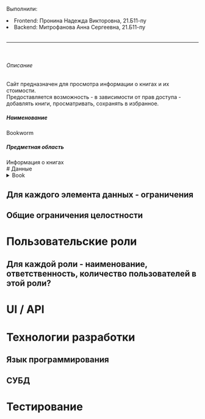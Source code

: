 Выполнили:
<li>Frontend: Пронина Надежда Викторовна, 21.Б11-пу</li>
<li>Backend: Митрофанова Анна Сергеевна, 21.Б11-пу</li>
<br>
<hr>
<br>
<h6>Описание</h6> 
Сайт предназначен для просмотра информации о книгах и их стоимости.<br> Предоставляется возможность - в зависимости от прав доступа - добавлять книги, просматривать, сохранять в избранное. <br>
<h5>Наименование</h5>  
Bookworm
<h5>Предметная область</h5> 
Информация о книгах <br>
# Данные
<details>

<summary>Book</summary>
  |Название  | Тип| Ограничения |
|----|----|----|
| id | int64 | >0, != null |
| name | string | != null len>0 |
| author_id | int64 | >0, != null |
</details>


## Для каждого элемента данных - ограничения
## Общие ограничения целостности
# Пользовательские роли
## Для каждой роли - наименование, ответственность, количество пользователей в этой роли?
# UI / API 
# Технологии разработки
## Язык программирования
## СУБД
# Тестирование
